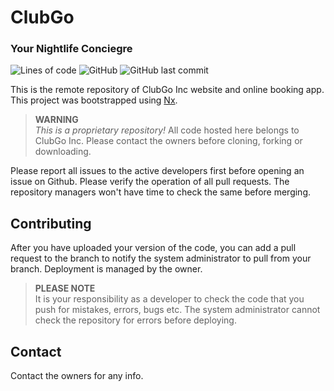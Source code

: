 # ClubGo
### Your Nightlife Conciegre

![Lines of code](https://img.shields.io/tokei/lines/github/zrthxn/clubgo)
![GitHub](https://img.shields.io/github/license/zrthxn/clubgo)
![GitHub last commit](https://img.shields.io/github/last-commit/zrthxn/clubgo)

This is the remote repository of ClubGo Inc website and online booking app.
This project was bootstrapped using [Nx](https://nx.dev).

> **WARNING**<br>
> *This is a proprietary repository!* All code hosted here belongs to ClubGo Inc. Please contact the owners before cloning, forking or downloading.

Please report all issues to the active developers first before opening an issue on Github. Please verify the operation of all pull requests. The repository managers won't have time to check the same before merging.

## Contributing
After you have uploaded your version of the code, you can add a pull request to the branch to notify the system administrator to pull from your branch. 
Deployment is managed by the owner.

> **PLEASE NOTE**<br>
> It is your responsibility as a developer to check the code that you push for mistakes, errors, bugs etc.
> The system administrator cannot check the repository for errors before deploying.<br>

## Contact
Contact the owners for any info.<br>
